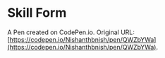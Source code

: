 # Skill Form

A Pen created on CodePen.io. Original URL: [https://codepen.io/Nishanthbnish/pen/QWZbYWa](https://codepen.io/Nishanthbnish/pen/QWZbYWa).

